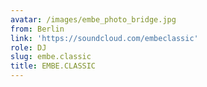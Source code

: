 ```yaml
---
avatar: /images/embe_photo_bridge.jpg
from: Berlin
link: 'https://soundcloud.com/embeclassic'
role: DJ
slug: embe.classic
title: EMBE.CLASSIC
---
```


